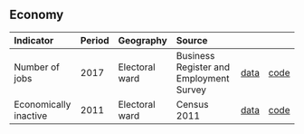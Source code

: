 ## Economy

| Indicator     | Period        | Geography     | Source        | &nbsp;        | &nbsp;         |
|:------------- |:------------- |:------------- |:------------- |:------------- | :------------- |
| Number of jobs | 2017 | Electoral ward | Business Register and Employment Survey | [data](data/number_of_jobs.csv) | [code](code/number_of_jobs.R)  |
| Economically inactive | 2011 | Electoral ward | Census 2011 | [data](data/economically_inactive.csv) | [code](code/economically_inactive.R)  |
